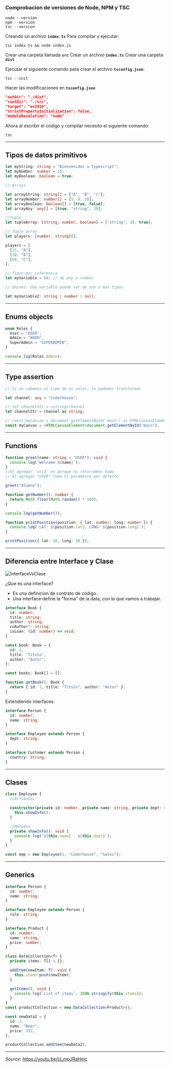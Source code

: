 ### Comprobacion de versiones de Node, NPM y TSC

```
node --version
npm --version
tsc --version
```

Creando un archivo **`index.ts`**
Para compilar y ejecutar:

```
tsc index.ts && node index.js
```

Crear una carpeta llamada **`src`**
Crear un archivo **`index.ts`**
Crear una carpeta **`dist`**

Ejecutar el siguiente comando para crear el archivo **`tsconfig.json`**:

```
tsc --init
```

Hacer las modificaciones en **`tsconfig.json`**

```json
"outDir": "./dist",
"rootDir": "./src",
"target": "es2016",
"strictPropertyInitialization": false,
"moduleResolution": "node"
```

Ahora al escribir el código y compilar necesito el siguiente comando:

```
tsc
```

---

## Tipos de datos primitivos

```ts
let myString: string = "Bienvenidos a Typescript";
let myNumber: number = 35;
let myBoolean: boolean = true;

// Arrays

let arrayString: string[] = ["A", "B", "C"];
let arrayNumber: number[] = [5, 8, 20];
let arrayBoolean: boolean[] = [true, false];
let arrayAny: any[] = [true, "string", 30];

//Tuple
let tupleArray: [string, number, boolean] = ["string", 30, true];

// Tuple array
let players: [number, string][];

players = [
  [25, "A"],
  [30, "B"],
  [50, "C"],
];

// Tipos por inferencia
let myVariable = 60; // de any a number

// Unions: Una variable puede ser de uno o mas tipos

let myVariable2: string | number | null;
```

---

## Enums objects

```ts
enum Roles {
  User = "USER",
  Admin = "AMIN",
  SuperAdmin = "SUPERADMIN",
}

console.log(Roles.Admin);
```

---

## Type assertion

```ts
// Si no sabemos el tipo de un valor, lo podemos transformar

let channel: any = "Coderhouse";

// let channelStr = <string>channel
let channelStr = channel as string;

// const myCanvas = document.getElementById('main') as HTMLCanvasElement
const myCanvas = <HTMLCanvasElement>document.getElementById("main");
```

---

## Functions

```ts
function greet(name: string = "USER"): void {
  console.log(`Welcome ${name}`);
}
//Al agregar 'void' es porque no retornamos nada
// Al agregar "USER" toma el parámetro por defecto

greet("Alumno");

function getNumber(): number {
  return Math.floor(Math.random() * 100);
}

console.log(getNumber());

function printPosition(position: { lat: number; long: number }) {
  console.log(`LAT: ${position.lat}, LONG: ${position.long}`);
}

printPosition({ lat: 10, long: 30 });
```

---

## Diferencia entre Interface y Clase

![InterfaceVsClase](interface.png)

¿Que es una interface?

- Es una definicion de contrato de código.
- Una interface define la "forma" de la data, con la que vamos a trabajar.

```ts
interface Book {
  id: number;
  title: string;
  author: string;
  coAuthor?: string;
  isLoan: (id: number) => void;
}
```

```ts
const book: Book = {
  id: 1,
  title: "Titulo",
  author: "Autor",
};
```

```ts
const books: Book[] = [];
```

```ts
function getBook(): Book {
  return { id: 1, title: "Titulo", author: "Autor" };
}
```

Extendiendo interfaces

```ts
interface Person {
  id: number;
  name: string;
}

interface Employee extends Person {
  dept: string;
}

interface Customer extends Person {
  country: string;
}
```

---

## Clases

```ts
class Employee {
  //Atributos

  constructor(private id: number, private name: string, private dept: string) {
    this.showInfo();
  }

  //Métodos
  private showInfo(): void {
    console.log(`${this.name} - ${this.dept}`);
  }
}

const emp = new Employee(1, "Coderhouse", "Sales");
```

---

## Generics

```ts
interface Person {
  id: number;
  name: string;
}

interface Employee extends Person {
  role: string;
}

interface Product {
  id: number;
  name: string;
  price: number;
}

class DataCollection<T> {
  private items: T[] = {};

  addItem(newItem: T): void {
    this.items.push(newItem);
  }

  getItems(): void {
    console.log(`List of items`, JSON.stringify(this.items));
  }
}
const productCollection = new DataCollection<Product>();

const newData2 = {
  id: 2,
  name: "Beer",
  price: 333,
};

productCollection.addItem(newData2);
```

---

_Source:_ https://youtu.be/IJ_mpJRaHmc
